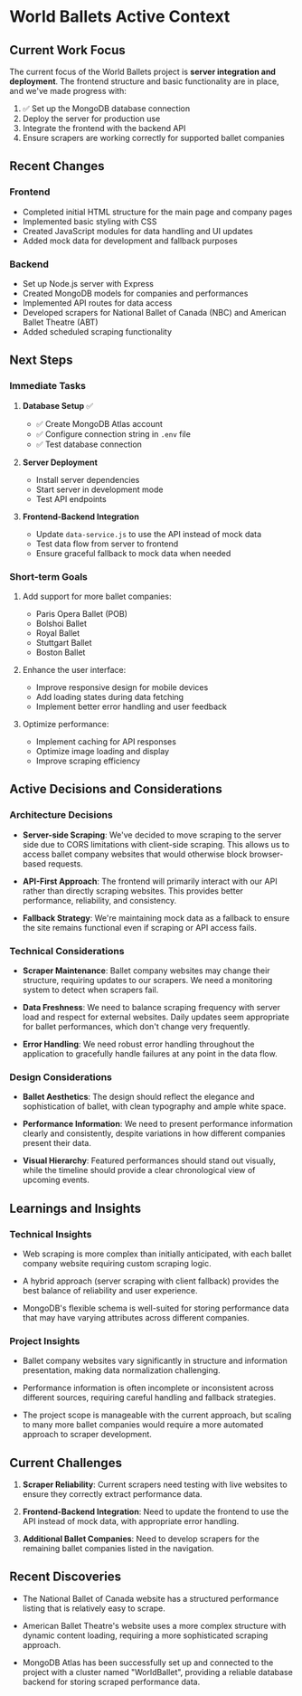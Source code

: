 # World Ballets Active Context

## Current Work Focus

The current focus of the World Ballets project is **server integration and deployment**. The frontend structure and basic functionality are in place, and we've made progress with:

1. ✅ Set up the MongoDB database connection
2. Deploy the server for production use
3. Integrate the frontend with the backend API
4. Ensure scrapers are working correctly for supported ballet companies

## Recent Changes

### Frontend
- Completed initial HTML structure for the main page and company pages
- Implemented basic styling with CSS
- Created JavaScript modules for data handling and UI updates
- Added mock data for development and fallback purposes

### Backend
- Set up Node.js server with Express
- Created MongoDB models for companies and performances
- Implemented API routes for data access
- Developed scrapers for National Ballet of Canada (NBC) and American Ballet Theatre (ABT)
- Added scheduled scraping functionality

## Next Steps

### Immediate Tasks
1. **Database Setup** ✅
   - ✅ Create MongoDB Atlas account
   - ✅ Configure connection string in `.env` file
   - ✅ Test database connection

2. **Server Deployment**
   - Install server dependencies
   - Start server in development mode
   - Test API endpoints

3. **Frontend-Backend Integration**
   - Update `data-service.js` to use the API instead of mock data
   - Test data flow from server to frontend
   - Ensure graceful fallback to mock data when needed

### Short-term Goals
1. Add support for more ballet companies:
   - Paris Opera Ballet (POB)
   - Bolshoi Ballet
   - Royal Ballet
   - Stuttgart Ballet
   - Boston Ballet

2. Enhance the user interface:
   - Improve responsive design for mobile devices
   - Add loading states during data fetching
   - Implement better error handling and user feedback

3. Optimize performance:
   - Implement caching for API responses
   - Optimize image loading and display
   - Improve scraping efficiency

## Active Decisions and Considerations

### Architecture Decisions
- **Server-side Scraping**: We've decided to move scraping to the server side due to CORS limitations with client-side scraping. This allows us to access ballet company websites that would otherwise block browser-based requests.

- **API-First Approach**: The frontend will primarily interact with our API rather than directly scraping websites. This provides better performance, reliability, and consistency.

- **Fallback Strategy**: We're maintaining mock data as a fallback to ensure the site remains functional even if scraping or API access fails.

### Technical Considerations
- **Scraper Maintenance**: Ballet company websites may change their structure, requiring updates to our scrapers. We need a monitoring system to detect when scrapers fail.

- **Data Freshness**: We need to balance scraping frequency with server load and respect for external websites. Daily updates seem appropriate for ballet performances, which don't change very frequently.

- **Error Handling**: We need robust error handling throughout the application to gracefully handle failures at any point in the data flow.

### Design Considerations
- **Ballet Aesthetics**: The design should reflect the elegance and sophistication of ballet, with clean typography and ample white space.

- **Performance Information**: We need to present performance information clearly and consistently, despite variations in how different companies present their data.

- **Visual Hierarchy**: Featured performances should stand out visually, while the timeline should provide a clear chronological view of upcoming events.

## Learnings and Insights

### Technical Insights
- Web scraping is more complex than initially anticipated, with each ballet company website requiring custom scraping logic.

- A hybrid approach (server scraping with client fallback) provides the best balance of reliability and user experience.

- MongoDB's flexible schema is well-suited for storing performance data that may have varying attributes across different companies.

### Project Insights
- Ballet company websites vary significantly in structure and information presentation, making data normalization challenging.

- Performance information is often incomplete or inconsistent across different sources, requiring careful handling and fallback strategies.

- The project scope is manageable with the current approach, but scaling to many more ballet companies would require a more automated approach to scraper development.

## Current Challenges

1. **Scraper Reliability**: Current scrapers need testing with live websites to ensure they correctly extract performance data.

2. **Frontend-Backend Integration**: Need to update the frontend to use the API instead of mock data, with appropriate error handling.

3. **Additional Ballet Companies**: Need to develop scrapers for the remaining ballet companies listed in the navigation.

## Recent Discoveries

- The National Ballet of Canada website has a structured performance listing that is relatively easy to scrape.

- American Ballet Theatre's website uses a more complex structure with dynamic content loading, requiring a more sophisticated scraping approach.

- MongoDB Atlas has been successfully set up and connected to the project with a cluster named "WorldBallet", providing a reliable database backend for storing scraped performance data.
